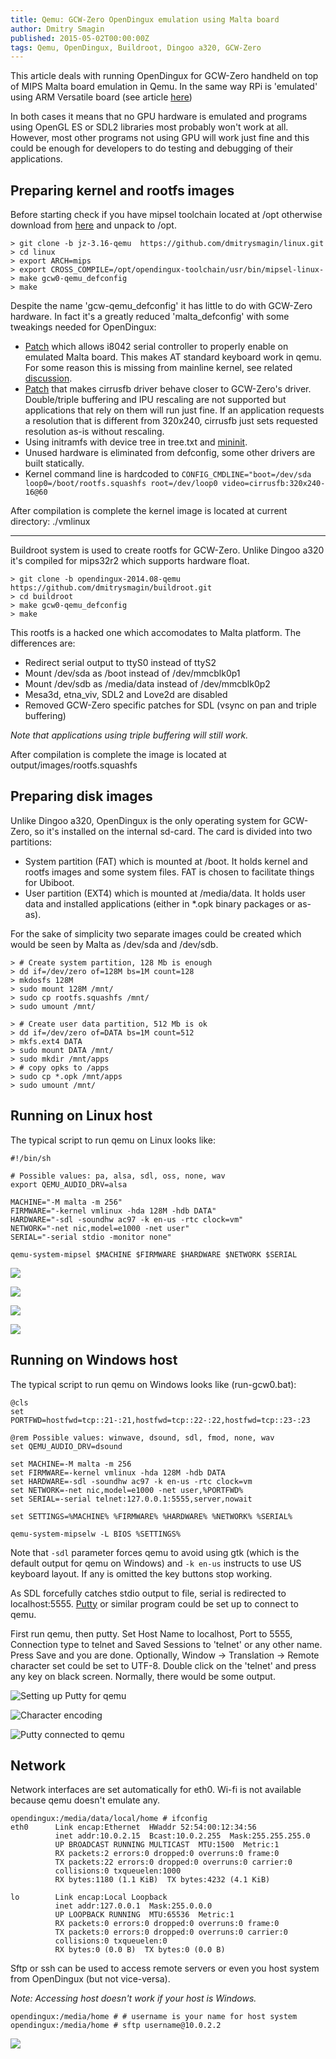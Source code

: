 ```yaml
---
title: Qemu: GCW-Zero OpenDingux emulation using Malta board
author: Dmitry Smagin
published: 2015-05-02T00:00:00Z
tags: Qemu, OpenDingux, Buildroot, Dingoo a320, GCW-Zero
---
```


This article deals with running OpenDingux for GCW-Zero handheld on top of
MIPS Malta board emulation in Qemu.
In the same way RPi is 'emulated' using ARM Versatile board (see article
[here](https://www.raspberrypi.org/forums/viewtopic.php?f=29&t=37386))

In both cases it means that no GPU hardware is emulated and programs using
OpenGL ES or SDL2 libraries most probably won't work at all. However, most
other programs not using GPU will work just fine and this could be enough
for developers to do testing and debugging of their applications.

## Preparing kernel and rootfs images

Before starting check if you have mipsel toolchain located
at /opt otherwise download from
[here](http://www.treewalker.org/opendingux/opendingux-toolchain.2012-06-16.tar.bz2)
and unpack to /opt.

```
> git clone -b jz-3.16-qemu  https://github.com/dmitrysmagin/linux.git
> cd linux
> export ARCH=mips
> export CROSS_COMPILE=/opt/opendingux-toolchain/usr/bin/mipsel-linux-
> make gcw0-qemu_defconfig
> make
```

Despite the name 'gcw-qemu_defconfig' it has little to do with GCW-Zero
hardware. In fact it's a greatly reduced 'malta_defconfig' with some
tweakings needed for OpenDingux:

- [Patch](https://github.com/dmitrysmagin/linux-gcw0/commit/0a2b8cb9e20354821c4830b1116d0dfb87afa8e1)
which allows i8042 serial controller to properly enable on emulated
Malta board. This makes AT standard keyboard work in qemu.
For some reason this is missing from mainline kernel, see related
[discussion](http://patchwork.linux-mips.org/patch/6419/).  
- [Patch](https://github.com/dmitrysmagin/linux-gcw0/commit/b3570be20f77fad5da056c68ed9379fb59997e40)
that makes cirrusfb driver behave closer to GCW-Zero's driver.
Double/triple buffering and IPU rescaling are not supported but
applications that rely on them will run just fine. If an application
requests a resolution that is different from 320x240, cirrusfb
just sets requested resolution as-is without rescaling.  
- Using initramfs with device tree in tree.txt and
[mininit](https://github.com/pcercuei/mininit).  
- Unused hardware is eliminated from defconfig, some other drivers are
built statically.
- Kernel command line is hardcoded to `CONFIG_CMDLINE="boot=/dev/sda
loop0=/boot/rootfs.squashfs root=/dev/loop0 video=cirrusfb:320x240-16@60`

After compilation is complete the kernel image is located at current
directory: ./vmlinux

* * *

Buildroot system is used to create rootfs for GCW-Zero. Unlike Dingoo a320
it's compiled for mips32r2 which supports hardware float.


```
> git clone -b opendingux-2014.08-qemu https://github.com/dmitrysmagin/buildroot.git
> cd buildroot
> make gcw0-qemu_defconfig
> make
```

This rootfs is a hacked one which accomodates to Malta platform. The
differences are:

* Redirect serial output to ttyS0 instead of ttyS2
* Mount /dev/sda as /boot instead of /dev/mmcblk0p1
* Mount /dev/sdb as /media/data instead of /dev/mmcblk0p2
* Mesa3d, etna_viv, SDL2 and Love2d are disabled
* Removed GCW-Zero specific patches for SDL (vsync on pan
and triple buffering)

*Note that applications using triple buffering will still work.*

After compilation is complete the image is located at
output/images/rootfs.squashfs

## Preparing disk images

Unlike Dingoo a320, OpenDingux is the only operating system for GCW-Zero, so
it's installed on the internal sd-card. The card is divided into two
partitions:

* System partition (FAT) which is mounted at /boot. It holds kernel and
rootfs images and some system files. FAT is chosen to facilitate things
for Ubiboot.
* User partition (EXT4) which is mounted at /media/data. It holds user
data and installed applications (either in \*.opk binary packages or as-as).

For the sake of simplicity two separate images could be created which would
be seen by Malta as /dev/sda and /dev/sdb.

```
> # Create system partition, 128 Mb is enough
> dd if=/dev/zero of=128M bs=1M count=128
> mkdosfs 128M
> sudo mount 128M /mnt/
> sudo cp rootfs.squashfs /mnt/
> sudo umount /mnt/

> # Create user data partition, 512 Mb is ok
> dd if=/dev/zero of=DATA bs=1M count=512
> mkfs.ext4 DATA
> sudo mount DATA /mnt/
> sudo mkdir /mnt/apps
> # copy opks to /apps
> sudo cp *.opk /mnt/apps
> sudo umount /mnt/

```

## Running on Linux host

The typical script to run qemu on Linux looks like:

```
#!/bin/sh

# Possible values: pa, alsa, sdl, oss, none, wav
export QEMU_AUDIO_DRV=alsa

MACHINE="-M malta -m 256"
FIRMWARE="-kernel vmlinux -hda 128M -hdb DATA"
HARDWARE="-sdl -soundhw ac97 -k en-us -rtc clock=vm"
NETWORK="-net nic,model=e1000 -net user"
SERIAL="-serial stdio -monitor none"

qemu-system-mipsel $MACHINE $FIRMWARE $HARDWARE $NETWORK $SERIAL
```

![](/files/2015-05-02-gcw0-qemu/qemu-gcw0-01.png)

![](/files/2015-05-02-gcw0-qemu/qemu-gcw0-02.png)

![](/files/2015-05-02-gcw0-qemu/qemu-gcw0-03.png)

![](/files/2015-05-02-gcw0-qemu/qemu-gcw0-07.png)

## Running on Windows host

The typical script to run qemu on Windows looks like (run-gcw0.bat):

```
@cls
set PORTFWD=hostfwd=tcp::21-:21,hostfwd=tcp::22-:22,hostfwd=tcp::23-:23

@rem Possible values: winwave, dsound, sdl, fmod, none, wav
set QEMU_AUDIO_DRV=dsound

set MACHINE=-M malta -m 256
set FIRMWARE=-kernel vmlinux -hda 128M -hdb DATA
set HARDWARE=-sdl -soundhw ac97 -k en-us -rtc clock=vm
set NETWORK=-net nic,model=e1000 -net user,%PORTFWD%
set SERIAL=-serial telnet:127.0.0.1:5555,server,nowait

set SETTINGS=%MACHINE% %FIRMWARE% %HARDWARE% %NETWORK% %SERIAL%

qemu-system-mipselw -L BIOS %SETTINGS%
```

Note that `-sdl` parameter forces qemu to avoid using gtk (which is the
default output for qemu on Windows) and `-k en-us` instructs to use US
keyboard layout. If any is omitted the key buttons stop working.

As SDL forcefully catches stdio output to file, serial is redirected to
localhost:5555.
[Putty](http://the.earth.li/~sgtatham/putty/latest/x86/putty.exe) or similar
program could be set up to connect to qemu.

First run qemu, then putty. Set Host Name to localhost, Port to 5555, Connection type
to telnet and Saved Sessions to 'telnet' or any other name. Press Save and you are done.
Optionally, Window -> Translation -> Remote character set could be set to UTF-8.
Double click on the 'telnet' and press any key on black screen.
Normally, there would be some output.

![Setting up Putty for qemu](/files/2015-04-23-opendingux-qemu/qemu-win3.png)

![Character encoding](/files/2015-04-23-opendingux-qemu/qemu-win4.png)

![Putty connected to qemu](/files/2015-04-23-opendingux-qemu/qemu-win5.png)

## Network

Network interfaces are set automatically for eth0. Wi-fi is not available
because qemu doesn't emulate any.

```
opendingux:/media/data/local/home # ifconfig
eth0      Link encap:Ethernet  HWaddr 52:54:00:12:34:56  
          inet addr:10.0.2.15  Bcast:10.0.2.255  Mask:255.255.255.0
          UP BROADCAST RUNNING MULTICAST  MTU:1500  Metric:1
          RX packets:2 errors:0 dropped:0 overruns:0 frame:0
          TX packets:22 errors:0 dropped:0 overruns:0 carrier:0
          collisions:0 txqueuelen:1000 
          RX bytes:1180 (1.1 KiB)  TX bytes:4232 (4.1 KiB)

lo        Link encap:Local Loopback  
          inet addr:127.0.0.1  Mask:255.0.0.0
          UP LOOPBACK RUNNING  MTU:65536  Metric:1
          RX packets:0 errors:0 dropped:0 overruns:0 frame:0
          TX packets:0 errors:0 dropped:0 overruns:0 carrier:0
          collisions:0 txqueuelen:0 
          RX bytes:0 (0.0 B)  TX bytes:0 (0.0 B)
```

Sftp or ssh can be used to access remote servers or even you host
system from OpenDingux (but not vice-versa).

*Note: Accessing host doesn't work if your host is Windows.*

```
opendingux:/media/home # # username is your name for host system
opendingux:/media/home # sftp username@10.0.2.2
```

![](/files/2015-05-02-gcw0-qemu/qemu-gcw0-04.png)


